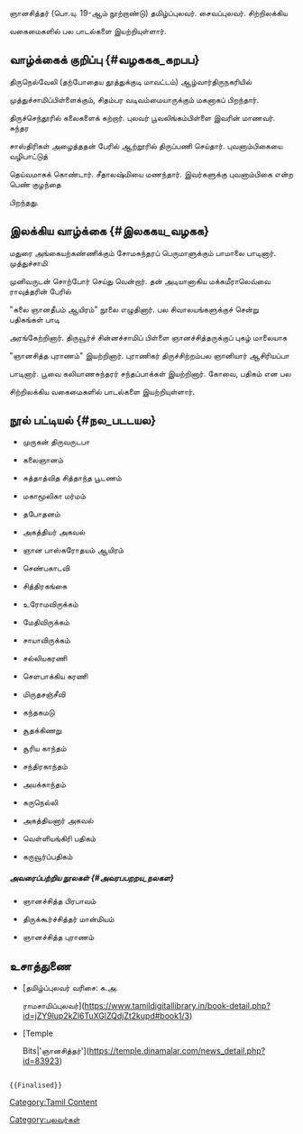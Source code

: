 ஞானசித்தர் (பொ.யு. 19-ஆம் நூற்றாண்டு) தமிழ்ப்புலவர். சைவப்புலவர். சிற்றிலக்கிய
வகைமைகளில் பல பாடல்களை இயற்றியுள்ளார்.

## வாழ்க்கைக் குறிப்பு {#வழககக_கறபப}

திருநெல்வேலி (தற்போதைய தூத்துக்குடி மாவட்டம்) ஆழ்வார்திருநகரியில்
முத்துச்சாமிப்பிள்ளைக்கும், சிதம்பர வடிவம்மையாருக்கும் மகனாகப் பிறந்தார்.
திருச்செந்தூரில் கலைகளைக் கற்றார். புலவர் பூவலிங்கம்பிள்ளை இவரின் மாணவர். சுந்தர
சாஸ்திரிகள் அழைத்ததன் பேரில் ஆற்றூரில் திருப்பணி செய்தார். புவனாம்பிகையை வழிபாட்டுத்
தெய்வமாகக் கொண்டார். சீதாலஷ்மியை மணந்தார். இவர்களுக்கு புவனாம்பிகை என்ற பெண் குழந்தை
பிறந்தது.

## இலக்கிய வாழ்க்கை {#இலககய_வழகக}

மதுரை அங்கையற்கண்ணிக்கும் சோமசுந்தரப் பெருமாளுக்கும் பாமாலை பாடினார். முத்துச்சாமி
முனிவருடன் சொற்போர் செய்து வென்றார். தன் அடியானாகிய மக்கமீராலெவ்வை ராவுத்தரின் பேரில்
\"கலை ஞானதீபம் ஆயிரம்\" நூலை எழுதினார். பல சிவாலயங்களுக்குச் சென்று பதிகங்கள் பாடி
அரங்கேற்றினார். திருவூர்ச் சின்னச்சாமிப் பிள்ளை ஞானச்சித்தருக்குப் புகழ் மாலையாக
\"ஞானசித்த புராணம்\" இயற்றினார். புராணிகர் திருச்சிற்றம்பல ஞானியார் ஆசிரியப்பா
பாடினார். பூவை கலியாணசுந்தரர் சந்தப்பாக்கள் இயற்றினார். கோவை, பதிகம் என பல
சிற்றிலக்கிய வகைமைகளில் பாடல்களை இயற்றியுள்ளார்.

## நூல் பட்டியல் {#நல_படடயல}

-   முருகன் திருவருடபா
-   கலைஞானம்
-   சுத்தாத்வித சித்தாந்த பூடணம்
-   மகாமூலிகா மர்மம்
-   தபோதனம்
-   அகத்தியர் அகவல்
-   ஞான பாஸ்கரோதயம் ஆயிரம்
-   செண்பகாடவி
-   சித்திரகங்கை
-   உரோமவிருக்கம்
-   மேதிவிருக்கம்
-   சாயாவிருக்கம்
-   சல்லியகரணி
-   செளபாக்கிய கரணி
-   மிருதசஞ்சீவி
-   கந்தகமடு
-   சூதக்கிணறு
-   சூரிய காந்தம்
-   சந்திரகாந்தம்
-   அயக்காந்தம்
-   கருநெல்லி
-   அகத்தியனார் அகவல்
-   வெள்ளியங்கிரி பதிகம்
-   கருவூர்ப்பதிகம்

##### அவரைப்பற்றிய நூலகள் {#அவரபபறறய_நலகள}

-   ஞானச்சித்த பிரபாவம்
-   திருக்கூர்ச்சித்தர் மான்மியம்
-   ஞானச்சித்த புராணம்

## உசாத்துணை

-   [தமிழ்ப்புலவர் வரிசை: க.அ.
    ராமசாமிப்புலவர்](https://www.tamildigitallibrary.in/book-detail.php?id=jZY9lup2kZl6TuXGlZQdjZt2kupd#book1/3)
-   [Temple
    Bits\|'ஞானசித்தர்'](https://temple.dinamalar.com/news_detail.php?id=83923)

```{=mediawiki}
{{Finalised}}
```
[Category:Tamil Content](Category:Tamil_Content "wikilink")
[Category:புலவர்கள்](Category:புலவர்கள் "wikilink")
